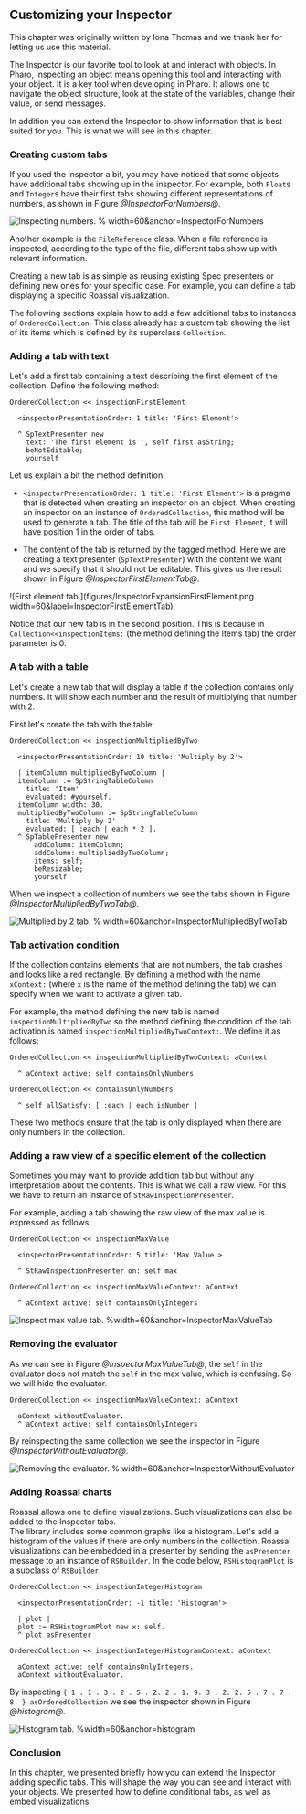 ## Customizing your Inspector

This chapter was originally written by Iona Thomas and we thank her for letting us use this material.

The Inspector is our favorite tool to look at and interact with objects. In Pharo, inspecting an object means opening this tool and interacting with your object. It is a key tool when developing in Pharo. It allows one to navigate the object structure, look at the state of the variables, change their value, or send messages. 

In addition you can extend the Inspector to show information that is best suited for you. This is what we will see in this chapter.


### Creating custom tabs

If you used the inspector a bit, you may have noticed that some objects have additional tabs showing up in the inspector.
For example, both `Float`s and `Integer`s have their first tabs showing different representations of numbers, as shown in Figure *@InspectorForNumbers@*.

![Inspecting numbers. % width=60&anchor=InspectorForNumbers](figures/InspectorNumbersTabs.png)

Another example is the `FileReference` class. When a file reference is inspected, according to the type of the file, different tabs show up with relevant information.


Creating a new tab is as simple as reusing existing Spec presenters or defining new ones for your specific case. For example, you can define a tab displaying a specific Roassal visualization.

The following sections explain how to add a few additional tabs to instances of `OrderedCollection`. This class already has a custom tab showing the list of its items which is defined by its superclass `Collection`.

### Adding a tab with text

Let's add a first tab containing a text describing the first element of the collection. Define the following method:

```
OrderedCollection << inspectionFirstElement

  <inspectorPresentationOrder: 1 title: 'First Element'>

  ^ SpTextPresenter new
    text: 'The first element is ', self first asString;
    beNotEditable;
    yourself
```

Let us explain a bit the method definition

- `<inspectorPresentationOrder: 1 title: 'First Element'>` is a pragma that is detected when creating an inspector on an object. When creating an inspector on an instance of `OrderedCollection`, this method will be used to generate a tab. The title of the tab will be `First Element`, it will have position 1 in the order of tabs.

- The content of the tab is returned by the tagged method. Here we are creating a text presenter (`SpTextPresenter`) with the content we want and we specify that it should not be editable. This gives us the result shown in Figure *@InspectorFirstElementTab@*.

![First element tab.](figures/InspectorExpansionFirstElement.png width=60&label=InspectorFirstElementTab)

Notice that our new tab is in the second position. This is because in `Collection<<inspectionItems:` (the method defining the Items tab) the order parameter is 0.

### A tab with a table

Let's create a new tab that will display a table if the collection contains only numbers. It will show each number and the result of multiplying that number with 2.

First let's create the tab with the table:

```
OrderedCollection << inspectionMultipliedByTwo

  <inspectorPresentationOrder: 10 title: 'Multiply by 2'>

  | itemColumn multipliedByTwoColumn |
  itemColumn := SpStringTableColumn
    title: 'Item'
    evaluated: #yourself.
  itemColumn width: 30.
  multipliedByTwoColumn := SpStringTableColumn
    title: 'Multiply by 2'
    evaluated: [ :each | each * 2 ].
  ^ SpTablePresenter new
      addColumn: itemColumn;
      addColumn: multipliedByTwoColumn;
      items: self;
      beResizable;
      yourself
```

When we inspect a collection of numbers we see the tabs shown in Figure *@InspectorMultipliedByTwoTab@*.

![Multiplied by 2 tab. % width=60&anchor=InspectorMultipliedByTwoTab](figures/InspectorExpansionMultipliedByTwo.png)


### Tab activation condition

If the collection contains elements that are not numbers, the tab crashes and looks like a red rectangle. By defining a method with the name `xContext:` (where `x` is the name of the method defining the tab) we can specify when we want to activate a given tab. 

For example, the method defining the new tab is named `inspectionMultipliedByTwo` so 
the method defining the condition of the tab activation is named `inspectionMultipliedByTwoContext:`. We define it as follows:

```
OrderedCollection << inspectionMultipliedByTwoContext: aContext

  ^ aContext active: self containsOnlyNumbers
```

```
OrderedCollection << containsOnlyNumbers

  ^ self allSatisfy: [ :each | each isNumber ]
```

These two methods ensure that the tab is only displayed when there are only numbers in the collection.


### Adding a raw view of a specific element of the collection 

Sometimes you may want to provide addition tab but without any interpretation about the contents. This is what we call a raw view. For this we have to return an instance of 
`StRawInspectionPresenter`.

For example, adding a tab showing the raw view of the max value is expressed as follows:

```
OrderedCollection << inspectionMaxValue

  <inspectorPresentationOrder: 5 title: 'Max Value'>

  ^ StRawInspectionPresenter on: self max
```

```
OrderedCollection << inspectionMaxValueContext: aContext

  ^ aContext active: self containsOnlyIntegers
```

![Inspect max value tab. %width=60&anchor=InspectorMaxValueTab](figures/InspectorExpansionMax.png)


### Removing the evaluator

As we can see in Figure *@InspectorMaxValueTab@*, the `self` in the evaluator does not match the `self` in the max value, which is confusing. So we will hide the evaluator.

```
OrderedCollection << inspectionMaxValueContext: aContext

  aContext withoutEvaluator.
  ^ aContext active: self containsOnlyIntegers
```

By reinspecting the same collection we see the inspector in Figure *@InspectorWithoutEvaluator@*.

![Removing the evaluator. % width=60&anchor=InspectorWithoutEvaluator](figures/InspectorExpansionMaxWithoutWvaluator.png)

### Adding Roassal charts

Roassal allows one to define visualizations. Such visualizations can also be added to the Inspector tabs.  
The library includes some common graphs like a histogram. Let's add a histogram of the values if there are only numbers in the collection. Roassal visualizations can be embedded in a presenter by sending the `asPresenter` message to an instance of `RSBuilder`. In the code below, `RSHistogramPlot` is a subclass of `RSBuilder`.

```
OrderedCollection << inspectionIntegerHistogram

  <inspectorPresentationOrder: -1 title: 'Histogram'>

  | plot |
  plot := RSHistogramPlot new x: self.
  ^ plot asPresenter
```

```
OrderedCollection << inspectionIntegerHistogramContext: aContext

  aContext active: self containsOnlyIntegers.
  aContext withoutEvaluator.
```

By inspecting `{ 1 . 1 . 3 . 2 . 5 . 2. 2 . 1. 9. 3 . 2. 2. 5 . 7 . 7 . 8  } asOrderedCollection` we see the inspector shown in Figure *@histogram@*.

![Histogram tab.  %width=60&anchor=histogram](figures/InspectorExpansionHistogram.png)


### Conclusion

In this chapter, we presented briefly how you can extend the Inspector adding specific tabs. This will shape the way you can see and interact with your objects. We presented how to define conditional tabs, as well as embed visualizations.
